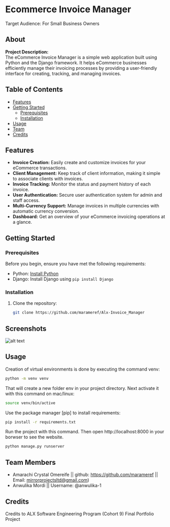 # Ecommerce Invoice Manager
Target Audience: For Small Business Owners


## About
**Project Description:**  
The eCommerce Invoice Manager is a simple web application built using Python and the Django framework. It helps eCommerce businesses efficiently manage their invoicing processes by providing a user-friendly interface for creating, tracking, and managing invoices.

## Table of Contents

- [Features](#features)
- [Getting Started](#getting-started)
  - [Prerequisites](#prerequisites)
  - [Installation](#installation)
- [Usage](#usage)
- [Team](#Team-Members)
- [Credits](#credits)

## Features

- **Invoice Creation:** Easily create and customize invoices for your eCommerce transactions.
- **Client Management:** Keep track of client information, making it simple to associate clients with invoices.
- **Invoice Tracking:** Monitor the status and payment history of each invoice.
- **User Authentication:** Secure user authentication system for admin and staff access.
- **Multi-Currency Support:** Manage invoices in multiple currencies with automatic currency conversion.
- **Dashboard:** Get an overview of your eCommerce invoicing operations at a glance.

## Getting Started

### Prerequisites

Before you begin, ensure you have met the following requirements:

- Python: [Install Python](https://www.python.org/downloads/)
- Django: Install Django using `pip install Django`

### Installation

1. Clone the repository: 

   ```sh
   git clone https://github.com/marameref/Alx-Invoice_Manager


## Screenshots

![alt text](https://github.com/marameref/Alx-Invoice_Manager/blob/main/screenshots/home.png)

## Usage

Creation of virtual environments is done by executing the command venv:
```bash
python -m venv venv
```

That will create a new folder env in your project directory. Next activate it with this command on mac/linux:
```bash
source venv/bin/active
```

Use the package manager [pip] to install requirements:
```bash
pip install -r requirements.txt
```
Run the project with this command. Then open http://localhost:8000 in your borwser to see the website.
```bash
python manage.py runserver
```

## Team Members

- Amarachi Crystal Omereife || github: https://github.com/marameref || Email: mirrorprojectsltd@gmail.com)
- Anwulika Mordi || Username: @anwulika-1 

## Credits

Credits to ALX Software Engineering Program (Cohort 9) Final Portfolio Project
